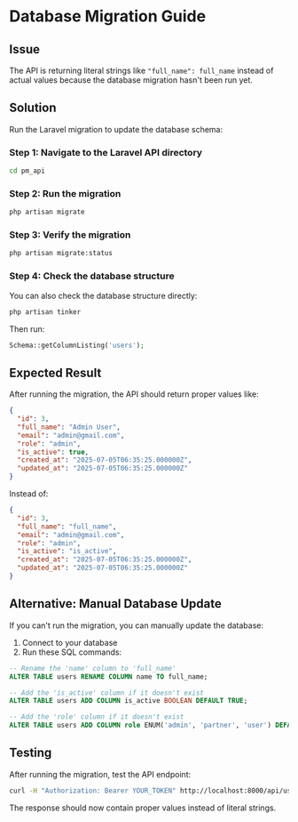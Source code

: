 # Database Migration Guide

## Issue
The API is returning literal strings like `"full_name": full_name` instead of actual values because the database migration hasn't been run yet.

## Solution
Run the Laravel migration to update the database schema:

### Step 1: Navigate to the Laravel API directory
```bash
cd pm_api
```

### Step 2: Run the migration
```bash
php artisan migrate
```

### Step 3: Verify the migration
```bash
php artisan migrate:status
```

### Step 4: Check the database structure
You can also check the database structure directly:
```bash
php artisan tinker
```
Then run:
```php
Schema::getColumnListing('users');
```

## Expected Result
After running the migration, the API should return proper values like:
```json
{
  "id": 3,
  "full_name": "Admin User",
  "email": "admin@gmail.com",
  "role": "admin",
  "is_active": true,
  "created_at": "2025-07-05T06:35:25.000000Z",
  "updated_at": "2025-07-05T06:35:25.000000Z"
}
```

Instead of:
```json
{
  "id": 3,
  "full_name": "full_name",
  "email": "admin@gmail.com",
  "role": "admin",
  "is_active": "is_active",
  "created_at": "2025-07-05T06:35:25.000000Z",
  "updated_at": "2025-07-05T06:35:25.000000Z"
}
```

## Alternative: Manual Database Update
If you can't run the migration, you can manually update the database:

1. Connect to your database
2. Run these SQL commands:
```sql
-- Rename the 'name' column to 'full_name'
ALTER TABLE users RENAME COLUMN name TO full_name;

-- Add the 'is_active' column if it doesn't exist
ALTER TABLE users ADD COLUMN is_active BOOLEAN DEFAULT TRUE;

-- Add the 'role' column if it doesn't exist
ALTER TABLE users ADD COLUMN role ENUM('admin', 'partner', 'user') DEFAULT 'user';
```

## Testing
After running the migration, test the API endpoint:
```bash
curl -H "Authorization: Bearer YOUR_TOKEN" http://localhost:8000/api/users
```

The response should now contain proper values instead of literal strings. 